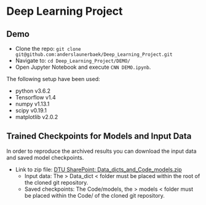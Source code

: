 # Deep Learning Project

## Demo
* Clone the repo: `git clone git@github.com:anderslaunerbaek/Deep_Learning_Project.git`
* Navigate to: `cd Deep_Learning_Project/DEMO/`
* Open Jupyter Notebook and execute `CNN DEMO.ipynb`.

The following setup have been used:
* python v3.6.2
* Tensorflow v1.4
* numpy v1.13.1
* scipy v0.19.1
* matplotlib v2.0.2


## Trained Checkpoints for Models and Input Data
In order to reproduce the archived results you can download the input data and saved model checkpoints.
* Link to zip file: [DTU SharePoint: Data_dicts_and_Code_models.zip](https://dtudk-my.sharepoint.com/personal/s160159_win_dtu_dk/_layouts/15/guestaccess.aspx?docid=093aa4dcaee0b4e3aa18b0ee67061a678&authkey=AbdnyuYwQUWn0BDEPeDn1Mg&e=6545df2324604a2ab35a771a5bcd4d3f)
  * Input data: The > Data_dict < folder must be placed within the root of the cloned git repository. 
  * Saved checkpoints: The Code/models, the > models < folder must be placed within the Code/ of the cloned git repository. 

